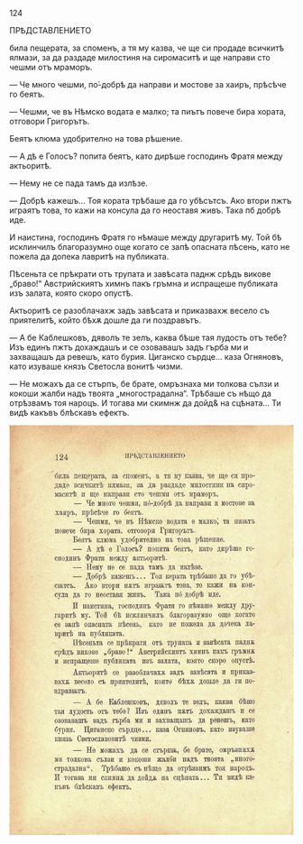 ﻿124

ПРѢДСТАВЛЕНИЕТО

била пещерата, за споменъ, а тя му казва, че ще си продаде всичкитѣ ялмази, за да раздаде милостиня на сиромаситѣ и ще направи сто чешми отъ мраморъ.

— Че много чешми, по́-добрѣ да направи и мостове за хаиръ, прѣсѣче го беятъ.

— Чешми, че въ Нѣмско водата е малко; та пиътъ повече бира хората, отговори Григорътъ.

Беятъ клюма удобрително на това рѣшение.

— А дѣ е Голосъ? попита беятъ, като дирѣше господинъ Фратя между актьоритѣ.

— Нему не се пада тамъ да излѣзе.

— Добрѣ кажешъ... Тоя кората трѣбаше да го убѣсътсъ. Ако втори пжтъ играятъ това, то кажи на консула да го неоставя живъ. Така пб добрѣ иде.

И наистина, господинъ Фратя го нѣмаше между другаритѣ му. Той бѣ исклинчилъ благоразумно още когато се запѣ опасната пѣсень, като не пожела да допека лавритѣ на публиката.

Пѣсеньта се прѣкрати отъ трупата и завѣсата паднж срѣдъ викове „браво!“ Австрийскиятъ химнъ пакъ гръмна и испращеше публиката изъ залата, която скоро опустѣ.

Актьоритѣ се разоблачахж задъ завѣсата и приказвахж весело съ приятелитѣ, който бѣхѫ дошле да ги поздравътъ.

— А бе Каблешковъ, дяволъ те зелъ, каква бѣше тая лудость отъ тебе? Изъ единъ пжтъ дохаждашъ и се озовавашъ задъ гърба ми и захващашъ да ревешъ, като бурия. Циганско сърдце... каза Огняновъ, като изуваше князъ Светосла вонитѣ чизми.

— Не можахъ да се стърпъ, бе брате, омръзнаха ми толкова сълзи и кокоши жалби надъ твоята „многострадална“. Трѣбаше съ нѣщо да отрѣзвамъ тоя нароцъ. И тогава ми скимнж да дойд& на сцѣната... Ти видѣ какъвъ блѣскавъ ефектъ.

![original](images/143.jpg)

